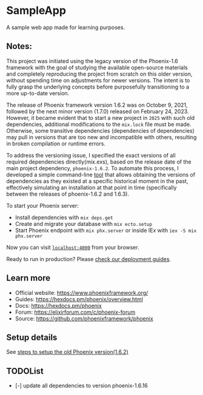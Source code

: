 # SampleApp

A sample web app made for learning purposes.


## Notes:

This project was initiated using the legacy version of the Phoenix-1.6 framework
with the goal of studying the available open-source materials and completely
reproducing the project from scratch on this older version, without spending
time on adjustments for newer versions. The intent is to fully grasp the
underlying concepts before purposefully transitioning to a more up-to-date
version.

The release of Phoenix framework version 1.6.2 was on October 9, 2021, followed
by the next minor version (1.7.0) released on February 24, 2023. However, it
became evident that to start a new project in `2025` with such old dependencies,
additional modifications to the `mix.lock` file must be made. Otherwise, some
transitive dependencies (dependencies of dependencies) may pull in versions
that are too new and incompatible with others, resulting in broken compilation
or runtime errors.

To address the versioning issue, I specified the exact versions of all required
dependencies directly(mix.exs), based on the release date of the main project
dependency, `phoenix-1.6.2`. To automate this process, I developed a simple
command-line [tool](https://github.com/edmtsky/fix_mix_lock) that allows
obtaining the versions of dependencies as they existed at a specific historical
moment in the past, effectively simulating an installation at that point in time
(specifically between the releases of phoenix-1.6.2 and 1.6.3).




To start your Phoenix server:

  * Install dependencies with `mix deps.get`
  * Create and migrate your database with `mix ecto.setup`
  * Start Phoenix endpoint with `mix phx.server` or inside IEx with `iex -S mix phx.server`

Now you can visit [`localhost:4000`](http://localhost:4000) from your browser.

Ready to run in production? Please [check our deployment guides](https://hexdocs.pm/phoenix/deployment.html).


## Learn more

  * Official website: https://www.phoenixframework.org/
  * Guides: https://hexdocs.pm/phoenix/overview.html
  * Docs: https://hexdocs.pm/phoenix
  * Forum: https://elixirforum.com/c/phoenix-forum
  * Source: https://github.com/phoenixframework/phoenix


## Setup details

See [steps to setup the old Phoenix version(1.6.2)](./doc/00-setup.md)



## TODOList

- [-] update all dependencies to version phoenix-1.6.16
